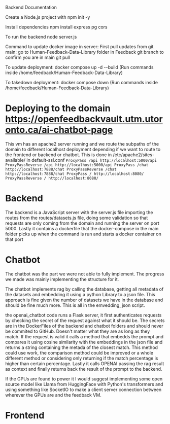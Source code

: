 Backend Documentation

Create a Node.js project with 
    npm init -y

Install dependencies
    npm install express pg cors

To run the backend
    node server.js


Command to update docker image in server:
    First pull updates from git main:
        go to Human-Feedback-Data-Library folder in Feedback
        git branch to confirm you are in main
        git pull


To update deployment:
    docker compose up -d --build  (Run commands inside /home/feedback/Human-Feedback-Data-Library)

To takedown deployment:
    docker compose down (Run commands inside /home/feedback/Human-Feedback-Data-Library)


# Deploying to the domain https://openfeedbackvault.utm.utoronto.ca/ai-chatbot-page
This vm has an apache2 server running and we route the subpaths of the domain to different localhost deployment depending if we want to route to the frontend or backend or chatbot. This is done in /etc/apache2/sites-available/ in default-ssl.conf
`
        ProxyPass /api http://localhost:5000/api
        ProxyPassReverse /api http://localhost:5000/api
        ProxyPass /chat http://localhost:7888/chat
        ProxyPassReverse /chat http://localhost:7888/chat
        ProxyPass / http://localhost:8080/
        ProxyPassReverse / http://localhost:8080/
`
# Backend 
The backend is a JavaScript server with the server.js file importing the routes from the routes/datasets.js file, doing some validation so that requests are only coming from the domain and running the server on port 5000. Lastly it contains a dockerfile that the docker-compose in the main folder picks up when the command is run and starts a docker container on that port
# Chatbot
The chatbot was the part we were not able to fully implement. The progress we made was mainly implementing the structure for it. 

The chatbot implements rag by calling the database, getting all metadata of the datasets and embedding it using a python Library to a json file. This approach is fine given the number of datasets we have in the database and should be fine much more. This is all in the emvedding_json script. 

the openai_chatbot code runs a Flask server, it first authenticates requests by checking the secret of the request against what it should be. The secrets are in the DockerFiles of the backend and chatbot folders and should never be commited to GitHub. Doesn't matter what they are as long as they match. If the request is valid it calls a method that embedds the prompt and compares it using cosine similarity with the embeddings in the json file and returns a string containing the metada of the closest match. This method could use work, the comparison method could be improved or a whole different method or considering only returning if the match percentage is higher than certain percentage. Lastly it calls OPENAI passing the rag result as context and finally returns back the result of the prompt to the backend. 

If the GPUs are found to power it I would suggest implementing some open source model like Llama from HuggingFace with Python's transformers and using something like SocketIO to make a client server connection between wherever the GPUs are and the feedback VM. 

# Frontend
 
    
